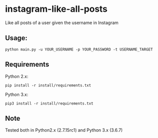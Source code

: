 # instagram-like-all-posts
Like all posts of a user given the username in Instagram


## Usage: 

```
python main.py -u YOUR_USERNAME -p YOUR_PASSWORD -t USERNAME_TARGET
```


## Requirements

Python 2.x:

```
pip install -r install/requirements.txt
```

Python 3.x:

```
pip3 install -r install/requirements.txt
```

## Note

Tested both in Python2.x (2.7.15rc1) and Python 3.x (3.6.7)
